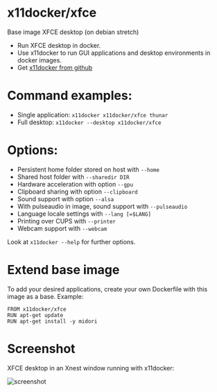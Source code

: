 # x11docker/xfce

Base image XFCE desktop (on debian stretch)
 - Run XFCE desktop in docker.
 - Use x11docker to run GUI applications and desktop environments in docker images. 
 - Get [x11docker from github](https://github.com/mviereck/x11docker)

# Command examples: 
 - Single application: `x11docker x11docker/xfce thunar`
 - Full desktop: `x11docker --desktop x11docker/xfce`

# Options:
 - Persistent home folder stored on host with   `--home`
 - Shared host folder with                      `--sharedir DIR`
 - Hardware acceleration with option            `--gpu`
 - Clipboard sharing with option                `--clipboard`
 - Sound support with option                    `--alsa`
 - With pulseaudio in image, sound support with `--pulseaudio`
 - Language locale settings with                `--lang [=$LANG]`
 - Printing over CUPS with                      `--printer`
 - Webcam support with                          `--webcam`

Look at `x11docker --help` for further options.

# Extend base image
To add your desired applications, create your own Dockerfile with this image as a base. Example:
```
FROM x11docker/xfce
RUN apt-get update
RUN apt-get install -y midori
```
 # Screenshot
 XFCE desktop in an Xnest window running with x11docker:
 
 ![screenshot](https://raw.githubusercontent.com/mviereck/x11docker/screenshots/screenshot-xfce.png "XFCE desktop running in Xephyr window using x11docker")
 

